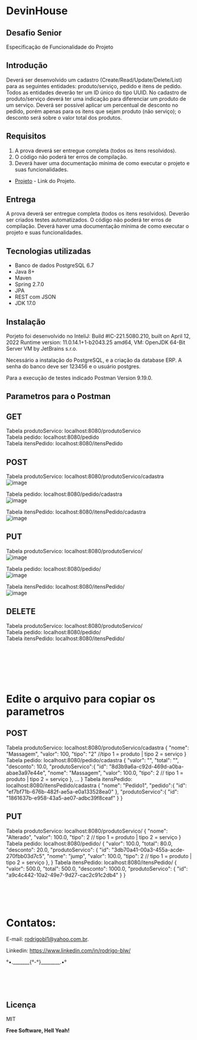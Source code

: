 # DevinHouse
## Desafio Senior

Especificação de Funcionalidade do Projeto

## Introdução

Deverá ser desenvolvido um cadastro (Create/Read/Update/Delete/List) para as seguintes entidades: produto/serviço, pedido e itens de pedido. Todos as entidades deverão ter um ID único do tipo UUID. No cadastro de produto/serviço deverá ter uma indicação para diferenciar um produto de um serviço. Deverá ser possível aplicar um percentual de desconto no pedido, porém apenas para os itens que sejam produto (não serviço); o desconto será sobre o valor total dos produtos.


## Requisitos

1. A prova deverá ser entregue completa (todos os itens resolvidos).
2. O código não poderá ter erros de compilação.
3. Deverá haver uma documentação mínima de como executar o projeto e suas funcionalidades.
- [Projeto](https://github.com/0Rodrigo0/Desafio-Senior/tree/master) - Link do Projeto.

## Entrega

A prova deverá ser entregue completa (todos os itens resolvidos). Deverão ser criados testes automatizados. O código não poderá ter erros de compilação. Deverá haver uma documentação mínima de como executar o projeto e suas funcionalidades.

## Tecnologias utilizadas
- Banco de dados PostgreSQL 6.7</br>
- Java 8+</br>
- Maven </br>
- Spring 2.7.0</br>
- JPA</br>
- REST com JSON</br>
- JDK 17.0</br>

## Instalação

Porjeto foi desenvolvido no InteliJ: Build #IC-221.5080.210, built on April 12, 2022
Runtime version: 11.0.14.1+1-b2043.25 amd64, VM: OpenJDK 64-Bit Server VM by JetBrains s.r.o.

Necessário a instalação do PostgreSQL, e a criação da database ERP. A senha do banco deve ser 123456 e o usuário postgres.

Para a execução de testes indicado Postman Version 9.19.0.

## Parametros para o Postman

## GET
Tabela produtoServico: localhost:8080/produtoServico</br>
Tabela pedido: localhost:8080/pedido</br>
Tabela itensPedido: localhost:8080/itensPedido</br>

## POST
Tabela produtoServico: localhost:8080/produtoServico/cadastra</br>
![image](https://user-images.githubusercontent.com/87920248/169725214-460bf611-afc9-4f34-bdfc-99614fec3329.png)

Tabela pedido: localhost:8080/pedido/cadastra</br>
![image](https://user-images.githubusercontent.com/87920248/169725301-95b79f14-4d83-45fa-a253-b2c17d6bda19.png)

Tabela itensPedido: localhost:8080/itensPedido/cadastra</br>
![image](https://user-images.githubusercontent.com/87920248/169725329-4f4cd6a2-2ea5-43dd-8f3a-54dab6f934a5.png)


## PUT
Tabela produtoServico: localhost:8080/produtoServico/<id do objeto></br>
![image](https://user-images.githubusercontent.com/87920248/169725382-b418a31c-0eb0-4eb3-b5ec-60cf1a5767c2.png)

Tabela pedido: localhost:8080/pedido/<id do objeto></br>
![image](https://user-images.githubusercontent.com/87920248/169725411-9c4e2c0b-dcba-481c-bab8-cc99c1ffbe83.png)

Tabela itensPedido: localhost:8080/itensPedido/<id do objeto><br/>
![image](https://user-images.githubusercontent.com/87920248/169725435-4403811d-9455-47e8-ab71-b88c009701f8.png)

## DELETE
  Tabela produtoServico: localhost:8080/produtoServico/<id do objeto></br>
  Tabela pedido: localhost:8080/pedido/<id do objeto></br>
  Tabela itensPedido: localhost:8080/itensPedido/<id do objeto></br>

</br>
</br>
</br>
</br>
</br>
  
# Edite o arquivo para copiar os parametros
  

## POST
Tabela produtoServico: localhost:8080/produtoServico/cadastra
{
    "nome": "Massagem",
    "valor": 100,
    "tipo": "2" //tipo 1 = produto | tipo 2 = serviço
}
Tabela pedido: localhost:8080/pedido/cadastra
{
    "valor": "",
    "total": "",
    "desconto": 10.0,
    "produtoServico":{
        "id": "8d3b9a6a-c92d-469d-a0ba-abae3a97e44e",
        "nome": "Massagem",
        "valor": 100.0,
        "tipo": 2 // tipo 1 = produto | tipo 2 = serviço
    }, ...
}
Tabela itensPedido: localhost:8080/itensPedido/cadastra
{
    "nome": "Pedido1",
    "pedido":{
        "id": "ef7bf71b-676b-482f-ae5a-e0a133528ea0"
    },
    "produtoServico":{
        "id": "1861637b-e958-43a5-ae07-adbc39f8ceaf"
    }
}

## PUT
Tabela produtoServico: localhost:8080/produtoServico/<id do objeto>
{
    "nome": "Alterado",
    "valor": 100.0,
    "tipo": 2 // tipo 1 = produto | tipo 2 = serviço
}
Tabela pedido: localhost:8080/pedido/<id do objeto>
{
    "valor": 100.0,
    "total": 80.0,
    "desconto": 20.0,
    "produtoServico": {
        "id": "3db70a41-00a3-455a-acde-270fbb03d7c5",
        "nome": "jump",
        "valor": 100.0,
        "tipo": 2 // tipo 1 = produto | tipo 2 = serviço
    },
}
Tabela itensPedido: localhost:8080/itensPedido/<id do objeto>
{
    "valor": 500.0,
    "total": 500.0,
    "desconto": 1000.0,
    "produtoServico": {
        "id": "a9c4c442-10a2-49e7-9d27-cac2c91c2db4"
    }
}

  </br>
  </br>
  </br>
  
  
# Contatos:

E-mail: rodrigobl1@yahoo.com.br.

Linkedin: https://www.linkedin.com/in/rodrigo-blw/

°•._______{°-°}________.•°
  
  </br>
  </br>
  </br>
  
## Licença

MIT

**Free Software, Hell Yeah!**
